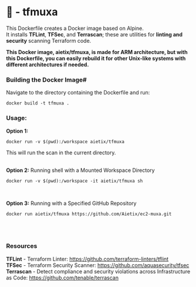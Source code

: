 # 🌳 - tfmuxa # 
This Dockerfile creates a Docker image based on Alpine.  
It installs **TFLint**, **TFSec**, and **Terrascan**; these are utilities for **linting and security** scanning Terraform code.
  
**This Docker image, aietix/tfmuxa, is made for ARM architecture, but with this Dockerfile, you can easily rebuild it for other Unix-like systems with different architectures if needed.**

### Building the Docker Image# ###
Navigate to the directory containing the Dockerfile and run:
```
docker build -t tfmuxa .
```
### Usage: ### 
**Option 1:** 
```
docker run -v $(pwd):/workspace aietix/tfmuxa
```
This will run the scan in the current directory.
<br>
<br>

**Option 2:** Running shell with a Mounted Workspace Directory

```
docker run -v $(pwd):/workspace -it aietix/tfmuxa sh
```
<br>

**Option 3:** Running with a Specified GitHub Repository  
```
docker run aietix/tfmuxa https://github.com/Aietix/ec2-muxa.git
```
<br>
<br>

### Resources ###  
**TFLint** - Terraform Linter: https://github.com/terraform-linters/tflint  
**TFSec** - Terraform Security Scanner: https://github.com/aquasecurity/tfsec  
**Terrascan** - Detect compliance and security violations across Infrastructure as Code: https://github.com/tenable/terrascan  
